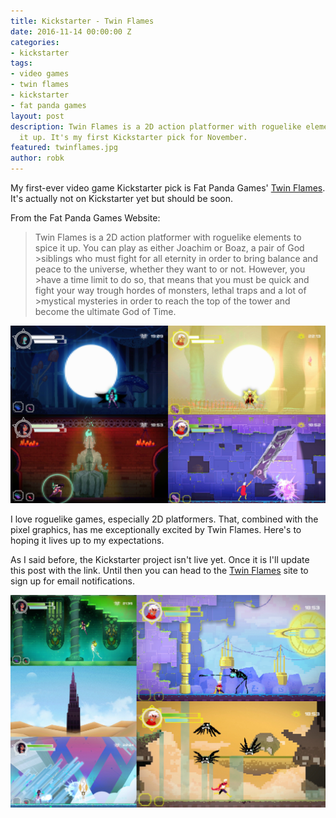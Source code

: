 ```yaml
---
title: Kickstarter - Twin Flames
date: 2016-11-14 00:00:00 Z
categories:
- kickstarter
tags:
- video games
- twin flames
- kickstarter
- fat panda games
layout: post
description: Twin Flames is a 2D action platformer with roguelike elements to spice
  it up. It's my first Kickstarter pick for November.
featured: twinflames.jpg
author: robk
---
```


My first-ever video game Kickstarter pick is Fat Panda Games' [Twin Flames](http://twinflamesgame.com). It's actually not on Kickstarter yet but should be soon.

From the Fat Panda Games Website:

>Twin Flames is a 2D action platformer with roguelike elements to spice it up. You can play as either Joachim or Boaz, a pair of God >siblings who must fight for all eternity in order to bring balance and peace to the universe, whether they want to or not. However, you >have a time limit to do so, that means that you must be quick and fight your way trough hordes of monsters, lethal traps and a lot of >mystical mysteries in order to reach the top of the tower and become the ultimate God of Time.

![Twin Flames Characters](/images/twinflames/characters.jpg)


I love roguelike games, especially 2D platformers. That, combined with the pixel graphics, has me exceptionally excited by Twin Flames. Here's to hoping it lives up to my expectations.

As I said before, the Kickstarter project isn't live yet. Once it is I'll update this post with the link. Until then you can head to the [Twin Flames](http://twinflamesgame.com) site to sign up for email notifications.

![Twin Flames Screens](/images/twinflames/screens.jpg)
